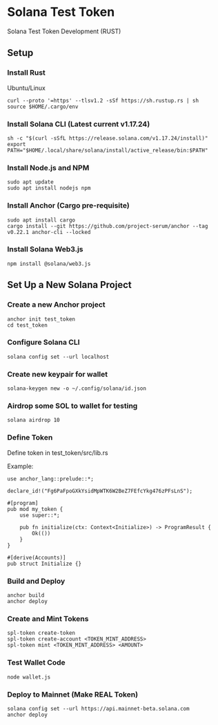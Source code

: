 # Solana Test Token
Solana Test Token Development (RUST)
## Setup
### Install Rust

Ubuntu/Linux
```
curl --proto '=https' --tlsv1.2 -sSf https://sh.rustup.rs | sh
source $HOME/.cargo/env
```

### Install Solana CLI (Latest current v1.17.24)
```
sh -c "$(curl -sSfL https://release.solana.com/v1.17.24/install)"
export PATH="$HOME/.local/share/solana/install/active_release/bin:$PATH"
```

### Install Node.js and NPM
```
sudo apt update
sudo apt install nodejs npm
```

### Install Anchor (Cargo pre-requisite)
```
sudo apt install cargo
cargo install --git https://github.com/project-serum/anchor --tag v0.22.1 anchor-cli --locked
```

### Install Solana Web3.js

```
npm install @solana/web3.js
```


## Set Up a New Solana Project

### Create a new Anchor project
```
anchor init test_token
cd test_token
```

### Configure Solana CLI
```
solana config set --url localhost
```

### Create new keypair for wallet
```
solana-keygen new -o ~/.config/solana/id.json
```

### Airdrop some SOL to wallet for testing

```
solana airdrop 10
```

### Define Token

Define token in test_token/src/lib.rs

Example:
```
use anchor_lang::prelude::*;

declare_id!("Fg6PaFpoGXkYsidMpWTK6W2BeZ7FEfcYkg476zPFsLnS");

#[program]
pub mod my_token {
    use super::*;

    pub fn initialize(ctx: Context<Initialize>) -> ProgramResult {
        Ok(())
    }
}

#[derive(Accounts)]
pub struct Initialize {}

```

### Build and Deploy

```
anchor build
anchor deploy
```

### Create and Mint Tokens

```
spl-token create-token
spl-token create-account <TOKEN_MINT_ADDRESS>
spl-token mint <TOKEN_MINT_ADDRESS> <AMOUNT>
```


### Test Wallet Code

```
node wallet.js
```

### Deploy to Mainnet (Make REAL Token)

```
solana config set --url https://api.mainnet-beta.solana.com
anchor deploy
```